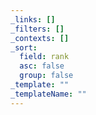 ```yaml
---
_links: []
_filters: []
_contexts: []
_sort:
  field: rank
  asc: false
  group: false
_template: ""
_templateName: ""
---
```

